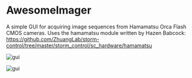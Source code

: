 # AwesomeImager

A simple GUI for acquiring image sequences from Hamamatsu Orca Flash CMOS cameras. Uses the hamamatsu module written by Hazen Babcock: https://github.com/ZhuangLab/storm-control/tree/master/storm_control/sc_hardware/hamamatsu

![gui](https://github.com/kushalkolar/AwesomeImager/raw/master/gui_1.PNG)

![gui](https://github.com/kushalkolar/AwesomeImager/raw/master/gui_2.PNG)
